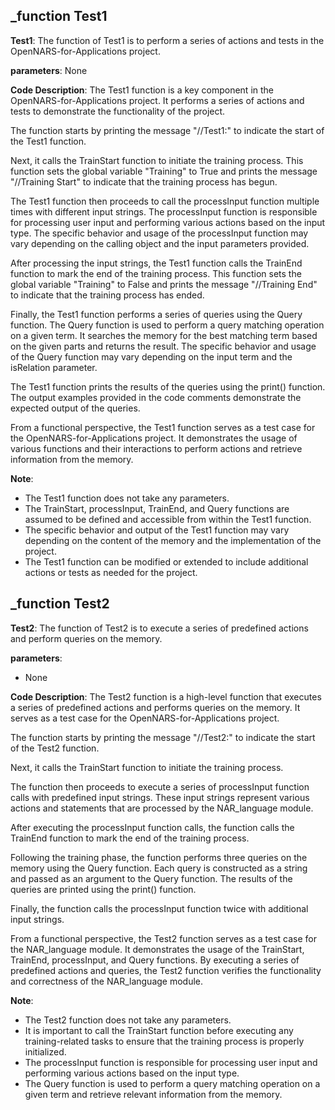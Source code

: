 ## _function Test1
**Test1**: The function of Test1 is to perform a series of actions and tests in the OpenNARS-for-Applications project.

**parameters**: None

**Code Description**:
The Test1 function is a key component in the OpenNARS-for-Applications project. It performs a series of actions and tests to demonstrate the functionality of the project. 

The function starts by printing the message "//Test1:" to indicate the start of the Test1 function.

Next, it calls the TrainStart function to initiate the training process. This function sets the global variable "Training" to True and prints the message "//Training Start" to indicate that the training process has begun.

The Test1 function then proceeds to call the processInput function multiple times with different input strings. The processInput function is responsible for processing user input and performing various actions based on the input type. The specific behavior and usage of the processInput function may vary depending on the calling object and the input parameters provided.

After processing the input strings, the Test1 function calls the TrainEnd function to mark the end of the training process. This function sets the global variable "Training" to False and prints the message "//Training End" to indicate that the training process has ended.

Finally, the Test1 function performs a series of queries using the Query function. The Query function is used to perform a query matching operation on a given term. It searches the memory for the best matching term based on the given parts and returns the result. The specific behavior and usage of the Query function may vary depending on the input term and the isRelation parameter.

The Test1 function prints the results of the queries using the print() function. The output examples provided in the code comments demonstrate the expected output of the queries.

From a functional perspective, the Test1 function serves as a test case for the OpenNARS-for-Applications project. It demonstrates the usage of various functions and their interactions to perform actions and retrieve information from the memory.

**Note**: 
- The Test1 function does not take any parameters.
- The TrainStart, processInput, TrainEnd, and Query functions are assumed to be defined and accessible from within the Test1 function.
- The specific behavior and output of the Test1 function may vary depending on the content of the memory and the implementation of the project.
- The Test1 function can be modified or extended to include additional actions or tests as needed for the project.
## _function Test2
**Test2**: The function of Test2 is to execute a series of predefined actions and perform queries on the memory.

**parameters**:
- None

**Code Description**:
The Test2 function is a high-level function that executes a series of predefined actions and performs queries on the memory. It serves as a test case for the OpenNARS-for-Applications project.

The function starts by printing the message "//Test2:" to indicate the start of the Test2 function.

Next, it calls the TrainStart function to initiate the training process.

The function then proceeds to execute a series of processInput function calls with predefined input strings. These input strings represent various actions and statements that are processed by the NAR_language module.

After executing the processInput function calls, the function calls the TrainEnd function to mark the end of the training process.

Following the training phase, the function performs three queries on the memory using the Query function. Each query is constructed as a string and passed as an argument to the Query function. The results of the queries are printed using the print() function.

Finally, the function calls the processInput function twice with additional input strings.

From a functional perspective, the Test2 function serves as a test case for the NAR_language module. It demonstrates the usage of the TrainStart, TrainEnd, processInput, and Query functions. By executing a series of predefined actions and queries, the Test2 function verifies the functionality and correctness of the NAR_language module.

**Note**: 
- The Test2 function does not take any parameters.
- It is important to call the TrainStart function before executing any training-related tasks to ensure that the training process is properly initialized.
- The processInput function is responsible for processing user input and performing various actions based on the input type.
- The Query function is used to perform a query matching operation on a given term and retrieve relevant information from the memory.

